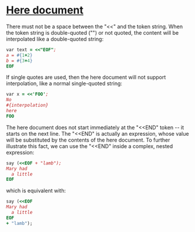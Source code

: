 [1]: http://rosettacode.org/wiki/Here_document

# [Here document][1]

There must not be a space between the "&lt;&lt;" and the token string.
When the token string is double-quoted ("") or not quoted,
the content will be interpolated like a double-quoted string:

```ruby
var text = <<"EOF";
a = #{1+2}
b = #{3+4}
EOF
```


If single quotes are used, then the here document will not support interpolation, like a normal single-quoted string:

```ruby
var x = <<'FOO';
No
#{interpolation}
here
FOO
```


The here document does not start immediately at the "&lt;&lt;END" token -- it starts on the next line. The "&lt;&lt;END" is actually an expression, whose value will be substituted by the contents of the here document.
To further illustrate this fact, we can use the "&lt;&lt;END" inside a complex, nested expression:

```ruby
say (<<EOF + "lamb");
Mary had
  a little
EOF
```


which is equivalent with:

```ruby
say (<<EOF
Mary had
  a little
EOF
+ "lamb");
```